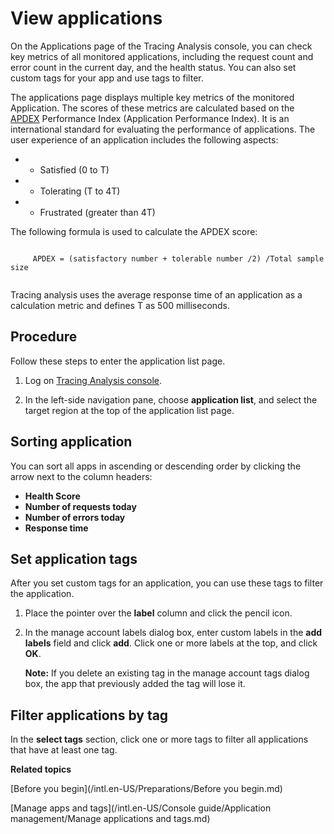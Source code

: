 # View applications

On the Applications page of the Tracing Analysis console, you can check key metrics of all monitored applications, including the request count and error count in the current day, and the health status. You can also set custom tags for your app and use tags to filter.

The applications page displays multiple key metrics of the monitored Application. The scores of these metrics are calculated based on the [APDEX](http://www.apdex.org/) Performance Index \(Application Performance Index\). It is an international standard for evaluating the performance of applications. The user experience of an application includes the following aspects:

-   - Satisfied \(0 to T\)
-   - Tolerating \(T to 4T\)
-   - Frustrated \(greater than 4T\)

The following formula is used to calculate the APDEX score:

```

     APDEX = (satisfactory number + tolerable number /2) /Total sample size 
   
```

Tracing analysis uses the average response time of an application as a calculation metric and defines T as 500 milliseconds.

## Procedure

Follow these steps to enter the application list page.

1.  Log on [Tracing Analysis console](https://tracing-sg.console.aliyun.com/).

2.  In the left-side navigation pane, choose **application list**, and select the target region at the top of the application list page.


## Sorting application

You can sort all apps in ascending or descending order by clicking the arrow next to the column headers:

-   **Health Score**
-   **Number of requests today**
-   **Number of errors today**
-   **Response time**

## Set application tags

After you set custom tags for an application, you can use these tags to filter the application.

1.  Place the pointer over the **label** column and click the pencil icon.

2.  In the manage account labels dialog box, enter custom labels in the **add labels** field and click **add**. Click one or more labels at the top, and click **OK**.

    **Note:** If you delete an existing tag in the manage account tags dialog box, the app that previously added the tag will lose it.


## Filter applications by tag

In the **select tags** section, click one or more tags to filter all applications that have at least one tag.

**Related topics**  


[Before you begin](/intl.en-US/Preparations/Before you begin.md)

[Manage apps and tags](/intl.en-US/Console guide/Application management/Manage applications and tags.md)

